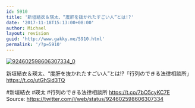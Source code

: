 ```yaml
---
id: 5910
title: '新垣結衣＆瑛太、“度肝を抜かれたすごい人”とは!?'
date: '2017-11-18T15:13:00+08:00'
author: Michael
layout: revision
guid: 'http://www.gakky.me/5910.html'
permalink: '/?p=5910'
---
```


[![924602598606307334_0](http://www.yui-aragaki.org/wp-content/uploads/2017/10/924602598606307334_0.jpg)](http://www.yui-aragaki.org/wp-content/uploads/2017/10/924602598606307334_0.jpg)

新垣結衣＆瑛太、“度肝を抜かれたすごい人”とは!?「行列のできる法律相談所」  
https://t.co/utGhSid3TQ

\#新垣結衣 #瑛太 #行列のできる法律相談所 https://t.co/7bO5cyKC7E  
Source: <https://twitter.com/i/web/status/924602598606307334>